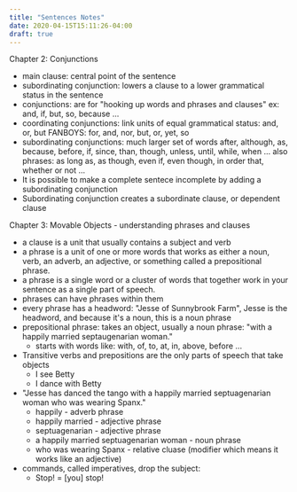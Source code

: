 ```yaml
---
title: "Sentences Notes"
date: 2020-04-15T15:11:26-04:00
draft: true
---
```



Chapter 2: Conjunctions

* main clause: central point of the sentence
* subordinating conjunction: lowers a clause to a lower grammatical status in the sentence
* conjunctions: are for "hooking up words and phrases and clauses"
  ex: and, if, but, so, because ...
* coordinating conjunctions: link units of equal grammatical status: and, or, but
  FANBOYS: for, and, nor, but, or, yet, so
* subordinating conjunctions: much larger set of words
  after, although, as, because, before, if, since, than, though, unless, until, while, when ...
  also phrases: as long as, as though, even if, even though, in order that, whether or not ...
* It is possible to make a complete sentece incomplete by adding a subordinating conjunction
* Subordinating conjunction creates a subordinate clause, or dependent clause


Chapter 3: Movable Objects - understanding phrases and clauses
* a clause is a unit that usually contains a subject and verb
* a phrase is a unit of one or more words that works as either a noun, verb, an adverb,
  an adjective, or something called a prepositional phrase.
* a phrase is a single word or a cluster of words that together work in your sentence as a
  single part of speech.
* phrases can have phrases within them
* every phrase has a headword: "Jesse of Sunnybrook Farm", Jesse is the headword, and because it's
  a noun, this is a noun phrase
* prepositional phrase: takes an object, usually a noun phrase: "with a happily married septaugenarian woman."
  - starts with words like: with, of, to, at, in, above, before ...
* Transitive verbs and prepositions are the only parts of speech that take objects
  - I see Betty
  - I dance with Betty
* "Jesse has danced the tango with a happily married septuagenarian woman who was wearing Spanx."
  - happily - adverb phrase
  - happily married - adjective phrase
  - septuagenarian - adjective phrase
  - a happily married septuagenarian woman - noun phrase
  - who was wearing Spanx - relative cluase (modifier which means it works like an adjective)
* commands, called imperatives, drop the subject:
  - Stop! = [you] stop!
  